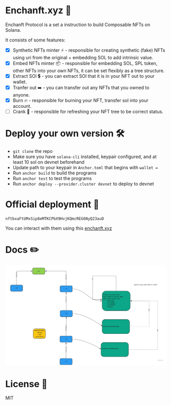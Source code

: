 # Enchanft.xyz 💎

Enchanft Protocol is a set a instruction to build Composable NFTs on Solana.

It consists of some features:

- [x] Synthetic NFTs minter ⚡ - responsible for creating synthetic (fake) NFTs using uri from the original + embedding SOL to add intrinsic value. 
- [x] Embed NFTs minter 📦 - responsible for embedding SOL, SPL token, other NFTs into your own NFTs, it can be set flexibly as a tree structure.
- [x] Extract SOl 💲 - you can extract SOl that it is in your NFT out to your wallet.
- [x] Tranfer out ➡️ - you can transfer out any NFTs that you owned to anyone.
- [x] Burn 🔥  - responsible for burning your NFT, transfer sol into your account.
- [ ] Crank 🔧 - responsible for refreshing your NFT tree to be correct status.

# Deploy your own version 🛠

- `git clone` the repo 
- Make sure you have `solana-cli` installed, keypair configured, and at least 10 sol on devnet beforehand
- Update path to your keypair in `Anchor.toml` that begins with `wallet =`
- Run `anchor build` to build the programs
- Run `anchor test` to test the programs
- Run `anchor deploy --provider.cluster devnet` to deploy to devnet

# Official deployment 🚀

```
nftbxaFtUMxSip8eMTKCPbX9HvjKQmcREG6NyQ23auD
```
You can interact with them using this [enchanft.xyz](https://enchanft.xyz/)

# Docs ✏️

![Architecture](docs/architecture.jpg)


# License 🧾

MIT
